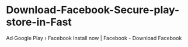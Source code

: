 # Download-Facebook-Secure-play-store-in-Fast
Ad·Google Play › Facebook
Install now | Facebook - Download Facebook
